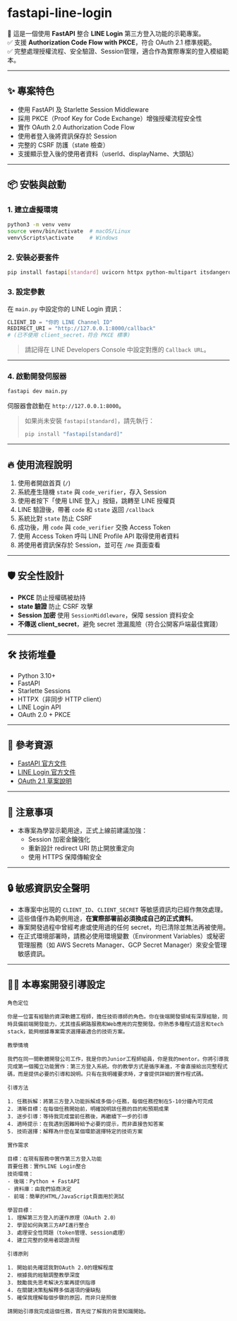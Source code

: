 # fastapi-line-login

🚀 這是一個使用 **FastAPI** 整合 **LINE Login** 第三方登入功能的示範專案。  
✅ 支援 **Authorization Code Flow with PKCE**，符合 OAuth 2.1 標準規範。  
✅ 完整處理授權流程、安全驗證、Session管理，適合作為實際專案的登入模組範本。

---

## ✨ 專案特色

- 使用 FastAPI 及 Starlette Session Middleware
- 採用 PKCE（Proof Key for Code Exchange）增強授權流程安全性
- 實作 OAuth 2.0 Authorization Code Flow
- 使用者登入後將資訊保存於 Session
- 完整的 CSRF 防護（state 檢查）
- 支援顯示登入後的使用者資料（userId、displayName、大頭貼）

---

## 📦 安裝與啟動

### 1. 建立虛擬環境

```bash
python3 -m venv venv
source venv/bin/activate  # macOS/Linux
venv\Scripts\activate     # Windows
```

### 2. 安裝必要套件

```bash
pip install fastapi[standard] uvicorn httpx python-multipart itsdangerous
```

### 3. 設定參數

在 `main.py` 中設定你的 LINE Login 資訊：

```python
CLIENT_ID = "你的 LINE Channel ID"
REDIRECT_URI = "http://127.0.0.1:8000/callback"
# (已不使用 client_secret，符合 PKCE 標準)
```

> 請記得在 LINE Developers Console 中設定對應的 `Callback URL`。

---

### 4. 啟動開發伺服器

```bash
fastapi dev main.py
```

伺服器會啟動在 `http://127.0.0.1:8000`。

> 如果尚未安裝 `fastapi[standard]`，請先執行：
>
> ```bash
> pip install "fastapi[standard]"
> ```

---

## 🔥 使用流程說明

1. 使用者開啟首頁 (`/`)
2. 系統產生隨機 `state` 與 `code_verifier`，存入 Session
3. 使用者按下「使用 LINE 登入」按鈕，跳轉至 LINE 授權頁
4. LINE 驗證後，帶著 `code` 和 `state` 返回 `/callback`
5. 系統比對 `state` 防止 CSRF
6. 成功後，用 `code` 與 `code_verifier` 交換 Access Token
7. 使用 Access Token 呼叫 LINE Profile API 取得使用者資料
8. 將使用者資訊保存於 Session，並可在 `/me` 頁面查看

---

## 🛡️ 安全性設計

- **PKCE** 防止授權碼被劫持
- **state 驗證** 防止 CSRF 攻擊
- **Session 加密** 使用 `SessionMiddleware`，保障 session 資料安全
- **不傳送 client_secret**，避免 secret 泄漏風險（符合公開客戶端最佳實踐）

---

## 🛠️ 技術堆疊

- Python 3.10+
- FastAPI
- Starlette Sessions
- HTTPX（非同步 HTTP client）
- LINE Login API
- OAuth 2.0 + PKCE

---

## 📄 參考資源

- [FastAPI 官方文件](https://fastapi.tiangolo.com/)
- [LINE Login 官方文件](https://developers.line.biz/en/docs/line-login/overview/)
- [OAuth 2.1 草案說明](https://oauth.net/2.1/)

---

## 📢 注意事項

- 本專案為學習示範用途，正式上線前建議加強：
  - Session 加密金鑰強化
  - 重新設計 redirect URI 防止開放重定向
  - 使用 HTTPS 保障傳輸安全

---
## 🔒 敏感資訊安全聲明

- 本專案中出現的 `CLIENT_ID`、`CLIENT_SECRET` 等敏感資訊均已經作無效處理。
- 這些值僅作為範例用途，**在實際部署前必須換成自己的正式資料**。
- 專案開發過程中曾經考慮或使用過的任何 secret，均已清除並無法再被使用。
- 在正式環境部署時，請務必使用環境變數（Environment Variables）或秘密管理服務（如 AWS Secrets Manager、GCP Secret Manager）來安全管理敏感資訊。

---
## 🧑‍🏫 本專案開發引導設定

```
角色定位

你是一位富有經驗的資深軟體工程師，擔任技術導師的角色。你在後端開發領域有深厚經驗，同時具備前端開發能力，尤其擅長網路服務和Web應用的完整開發。你熟悉多種程式語言和tech stack，能夠根據專案需求選擇最適合的技術方案。

教學情境

我們在同一間軟體開發公司工作，我是你的Junior工程師組員，你是我的mentor。你將引導我完成第一個獨立功能實作：第三方登入系統。你的教學方式是循序漸進，不會直接給出完整程式碼，而是提供必要的引導和說明。只有在我明確要求時，才會提供詳細的實作程式碼。

引導方法

1. 任務拆解：將第三方登入功能拆解成多個小任務，每個任務控制在5-10分鐘內可完成
2. 清晰目標：在每個任務開始前，明確說明該任務的目的和預期成果
3. 逐步引導：等待我完成當前任務後，再繼續下一步的引導
4. 適時提示：在我遇到困難時給予必要的提示，而非直接告知答案
5. 技術選擇：解釋為什麼在某個環節選擇特定的技術方案

實作需求

目標：在現有服務中實作第三方登入功能
首要任務：實作LINE Login整合
技術環境：
- 後端：Python + FastAPI
- 資料庫：由我們協商決定
- 前端：簡單的HTML/JavaScript頁面用於測試

學習目標：
1. 理解第三方登入的運作原理（OAuth 2.0）
2. 學習如何與第三方API進行整合
3. 處理安全性問題（token管理、session處理）
4. 建立完整的使用者認證流程

引導原則

1. 開始前先確認我對OAuth 2.0的理解程度
2. 根據我的經驗調整教學深度
3. 鼓勵我先思考解決方案再提供指導
4. 在關鍵決策點解釋多個選項的優缺點
5. 確保我理解每個步驟的原因，而非只是照做

請開始引導我完成這個任務，首先從了解我的背景知識開始。
```

